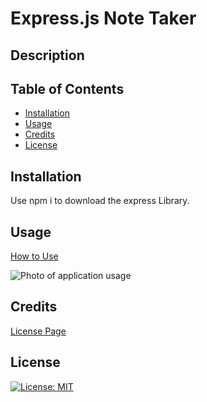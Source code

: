 # Express.js Note Taker

## Description



## Table of Contents

- [Installation](#installation)
- [Usage](#usage)
- [Credits](#credits)
- [License](#license)

## Installation

Use npm i to download the express Library.

## Usage



<a href="">How to Use</a> 

![Photo of application usage](.)


## Credits

<a href=""></a> 

<a href=""></a> 

<a href="https://gist.github.com/lukas-h/2a5d00690736b4c3a7ba">License Page</a> 

## License

[![License: MIT](https://img.shields.io/badge/License-MIT-yellow.svg)](https://opensource.org/licenses/MIT)
